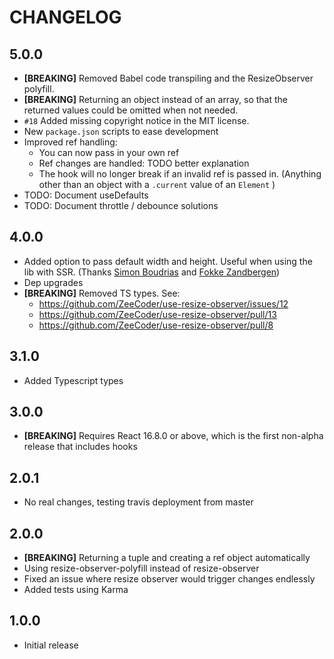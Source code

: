 # CHANGELOG

## 5.0.0

- **[BREAKING]** Removed Babel code transpiling and the ResizeObserver polyfill.
- **[BREAKING]** Returning an object instead of an array, so that the returned
  values could be omitted when not needed.
- `#18` Added missing copyright notice in the MIT license.
- New `package.json` scripts to ease development
- Improved ref handling:
  - You can now pass in your own ref
  - Ref changes are handled: TODO better explanation
  - The hook will no longer break if an invalid ref is passed in.
    (Anything other than an object with a `.current` value of an `Element` )
- TODO: Document useDefaults
- TODO: Document throttle / debounce solutions

## 4.0.0

- Added option to pass default width and height. Useful when using the lib with
  SSR. (Thanks [Simon Boudrias](https://github.com/SBoudrias) and
  [Fokke Zandbergen](https://github.com/FokkeZB))
- Dep upgrades
- **[BREAKING]** Removed TS types. See:
  - https://github.com/ZeeCoder/use-resize-observer/issues/12
  - https://github.com/ZeeCoder/use-resize-observer/pull/13
  - https://github.com/ZeeCoder/use-resize-observer/pull/8

## 3.1.0

- Added Typescript types

## 3.0.0

- **[BREAKING]** Requires React 16.8.0 or above, which is the first non-alpha
  release that includes hooks

## 2.0.1

- No real changes, testing travis deployment from master

## 2.0.0

- **[BREAKING]** Returning a tuple and creating a ref object automatically
- Using resize-observer-polyfill instead of resize-observer
- Fixed an issue where resize observer would trigger changes endlessly
- Added tests using Karma

## 1.0.0

- Initial release
